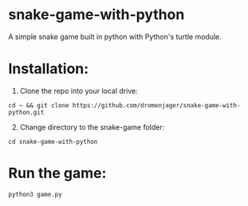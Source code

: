 # snake-game-with-python
A simple snake game built in python with Python's turtle module.

# Installation:
1. Clone the repo into your local drive:
```
cd ~ && git clone https://github.com/dromenjager/snake-game-with-python.git
```
2. Change directory to the snake-game folder:
```
cd snake-game-with-python
```

# Run the game:
```
python3 game.py
```